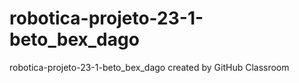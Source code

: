 # robotica-projeto-23-1-beto_bex_dago
robotica-projeto-23-1-beto_bex_dago created by GitHub Classroom
